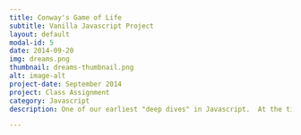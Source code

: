 ```yaml
---
title: Conway's Game of Life
subtitle: Vanilla Javascript Project
layout: default
modal-id: 5
date: 2014-09-20
img: dreams.png
thumbnail: dreams-thumbnail.png
alt: image-alt
project-date: September 2014
project: Class Assignment
category: Javascript
description: One of our earliest "deep dives" in Javascript.  At the time, for loops, tables, if-else statements were are still brand new and this was our push into the deep end.

---
```

